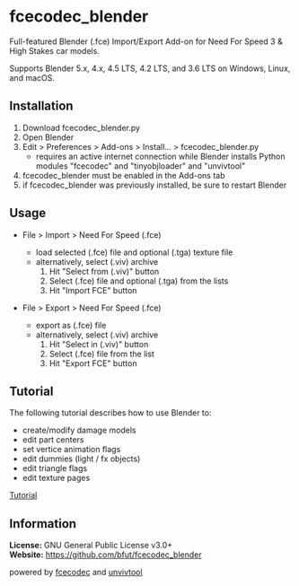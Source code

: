 # fcecodec_blender
Full-featured Blender (.fce) Import/Export Add-on for Need For Speed 3 & High Stakes car models.

Supports Blender 5.x, 4.x, 4.5 LTS, 4.2 LTS, and 3.6 LTS on Windows, Linux, and macOS.

## Installation
1. Download fcecodec_blender.py
1. Open Blender
1. Edit > Preferences > Add-ons > Install... > fcecodec_blender.py
   - requires an active internet connection while Blender installs Python modules "fcecodec" and "tinyobjloader" and "unvivtool"
1. fcecodec_blender must be enabled in the Add-ons tab
1. if fcecodec_blender was previously installed, be sure to restart Blender

## Usage
 * File > Import > Need For Speed (.fce)
    - load selected (.fce) file and optional (.tga) texture file
    - alternatively, select (.viv) archive
        1. Hit "Select from (.viv)" button
        2. Select (.fce) file and optional (.tga) from the lists
        3. Hit "Import FCE" button

* File > Export > Need For Speed (.fce)
    - export as (.fce) file
    - alternatively, select (.viv) archive
        1. Hit "Select in (.viv)" button
        2. Select (.fce) file from the list
        3. Hit "Export FCE" button

## Tutorial

The following tutorial describes how to use Blender to:
* create/modify damage models
* edit part centers
* set vertice animation flags
* edit dummies (light / fx objects)
* edit triangle flags
* edit texture pages

[Tutorial](https://github.com/bfut/fcecodec/tree/main/scripts/doc_Obj2Fce.md)

## Information
__License:__ GNU General Public License v3.0+<br/>
__Website:__ <https://github.com/bfut/fcecodec_blender>

powered by [fcecodec](https://github.com/bfut/fcecodec) and [unvivtool](https://github.com/bfut/unvivtool)
